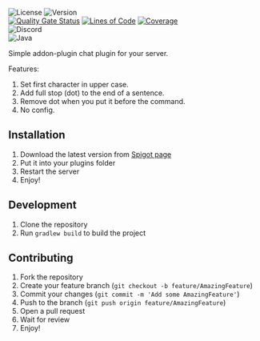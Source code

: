 ![License](https://img.shields.io/badge/License-MIT-blue)
![Version](https://img.shields.io/badge/version-1.0.0--SNAPSHOT-g)  
[![Quality Gate Status](https://sonarcloud.io/api/project_badges/measure?project=DevCloudMc_SimpleChatLiteracy&metric=alert_status)](https://sonarcloud.io/dashboard?id=com.djrapitops%3APlan)
[![Lines of Code](https://sonarcloud.io/api/project_badges/measure?project=DevCloudMc_SimpleChatLiteracy&metric=ncloc)](https://sonarcloud.io/summary/new_code?id=DevCloudMc_SimpleChatLiteracy)
[![Coverage](https://sonarcloud.io/api/project_badges/measure?project=DevCloudMc_SimpleChatLiteracy&metric=coverage)](https://sonarcloud.io/summary/new_code?id=DevCloudMc_SimpleChatLiteracy)  
![Discord](https://img.shields.io/discord/656092798138843146?logo=discord&logoColor=white&label=Chat%20support&color=blue)  
![Java](https://img.shields.io/badge/Java_version-17-1?logo=openjdk&logoColor=white&label=Java%20version&color=blue)


Simple addon-plugin chat plugin for your server.

Features:
1) Set first character in upper case.
2) Add full stop (dot) to the end of a sentence.
3) Remove dot when you put it before the command.
4) No config.

## Installation
1) Download the latest version from [Spigot page](https://www.spigotmc.org/resources/64815/)
2) Put it into your plugins folder
3) Restart the server
4) Enjoy!

## Development
1) Clone the repository
2) Run `gradlew build` to build the project

## Contributing
1) Fork the repository
2) Create your feature branch (`git checkout -b feature/AmazingFeature`)
3) Commit your changes (`git commit -m 'Add some AmazingFeature'`)
4) Push to the branch (`git push origin feature/AmazingFeature`)
5) Open a pull request
6) Wait for review
7) Enjoy!